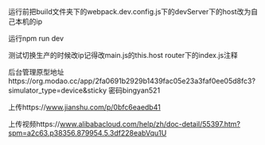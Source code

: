 运行前把build文件夹下的webpack.dev.config.js下的devServer下的host改为自己本机的ip

运行npm run dev

测试切换生产的时候改ip记得改main.js的this.host
router下的index.js注释

后台管理原型地址https://org.modao.cc/app/2fa0691b2929b1439fac05e23a3faf0ee05d8fc3?simulator_type=device&sticky
密码bingyan521

上传https://www.jianshu.com/p/0bfc6eaedb41

上传视频https://www.alibabacloud.com/help/zh/doc-detail/55397.htm?spm=a2c63.p38356.879954.5.3df228eabVqu1U